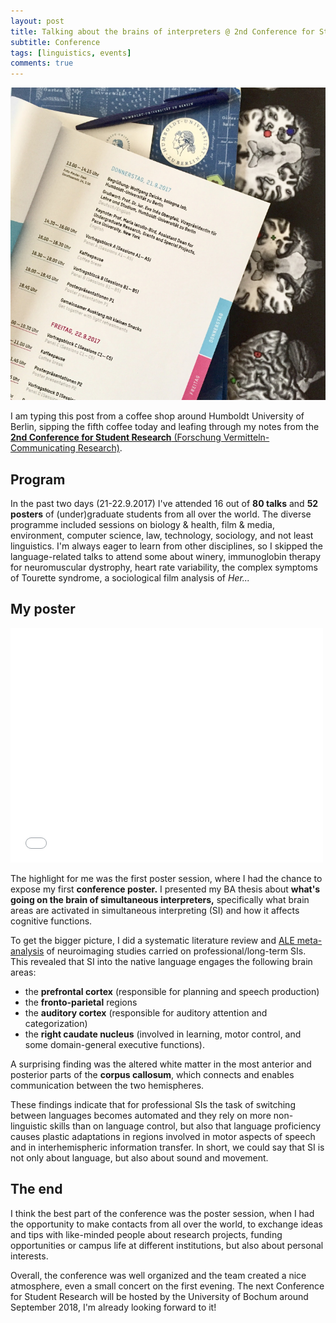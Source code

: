 ```yaml
---
layout: post
title: Talking about the brains of interpreters @ 2nd Conference for Student Research in Berlin
subtitle: Conference
tags: [linguistics, events]
comments: true
---
```


![poster](../assets/img/posterTranslatorsBrain.jpg)

I am typing this post from a coffee shop around Humboldt University of Berlin, sipping the fifth coffee today and leafing through my notes from the [**2nd Conference for Student Research** (Forschung Vermitteln-Communicating Research)](https://www.hu-berlin.de/de/einrichtungen-organisation/verwaltung/bolognalab/zweite-konferenz-fuer-studentische-forschung). 

## Program

In the past two days (21-22.9.2017) I've attended 16 out of **80 talks** and **52 posters** of (under)graduate students from all over the world. The diverse programme included sessions on biology & health, film & media, environment, computer science, law, technology, sociology, and not least linguistics. I'm always eager to learn from other disciplines, so I skipped the language-related talks to attend some about winery, immunoglobin therapy for neuromuscular dystrophy, heart rate variability, the complex symptoms of Tourette syndrome, a sociological film analysis of *Her...*

## My poster
<embed src="../assets/img/poster_konferenz.pdf" width="500" height="375" type="application/pdf">

The highlight for me was the first poster session, where I had the chance to expose my first **conference poster.** I presented my BA thesis about **what's going on the brain of simultaneous interpreters,** specifically what brain areas are activated in simultaneous interpreting (SI) and how it affects cognitive functions. 

To get the bigger picture, I did a systematic literature review and [ALE meta-analysis](https://www.brainmap.org/ale/) of neuroimaging studies carried on professional/long-term SIs. This revealed that SI into the native language engages the following brain areas:
* the **prefrontal cortex** (responsible for planning and speech production)
* the **fronto-parietal** regions
* the **auditory cortex** (responsible for auditory attention and categorization)
* the **right caudate nucleus** (involved in learning, motor control, and some domain-general executive functions). 

A surprising finding was the altered white matter in the most anterior and posterior parts of the **corpus callosum**, which connects and enables communication between the two hemispheres. 

These findings indicate that for professional SIs the task of switching between languages becomes automated and they rely on more non-linguistic skills than on language control, but also that language proficiency causes plastic adaptations in regions involved in motor aspects of speech and in interhemispheric information transfer. In short, we could say that SI is not only about language, but also about sound and movement.


## The end

I think the best part of the conference was the poster session, when I had the opportunity to make contacts from all over the world, to exchange ideas and tips with like-minded people about research projects, funding opportunities or campus life at different institutions, but also about personal interests. 

Overall, the conference was well organized and the team created a nice atmosphere, even a small concert on the first evening. The next Conference for Student Research will be hosted by the University of Bochum around September 2018, I'm already looking forward to it!